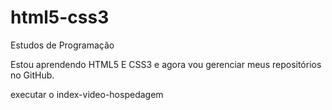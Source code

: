 # html5-css3
Estudos de Programação

Estou aprendendo HTML5 E CSS3 e agora vou gerenciar
meus repositórios no GitHub. 

<a herf="https://devcesar1097.github.io/html5-css3/exercicios/index-video-hospedagem.html" target="_blank">
executar o index-video-hospedagem</a>